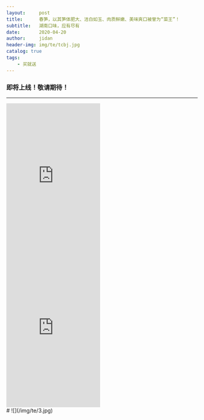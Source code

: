 ```yaml
---
layout:     post
title:      春笋，以其笋体肥大、洁白如玉、肉质鲜嫩、美味爽口被誉为“菜王”！
subtitle:   湖南口味，应有尽有
date:       2020-04-20
author:     jidan
header-img: img/te/tcbj.jpg
catalog: true
tags:
    - 买就送
---
```

### 即将上线！敬请期待！
---
<body>
  <div id="page1">
    <iframe align="center" width="49%" height="400" src="https://www.iesdouyin.com/share/video/6819994717015624960/?region=CN&mid=6621697575923763971&u_code=157el35m6&titleType=title&timestamp=1587965474&utm_campaign=client_share&app=aweme&utm_medium=ios&tt_from=copy&utm_source=copy"  frameborder="no" border="0" marginwidth="0" marginheight="0" scrolling="no"></iframe>
  </div>
  <div id="page1">
    <iframe align="center" width="49%" height="400" src="https://www.iesdouyin.com/share/video/6819991610693094671/?region=CN&mid=6600620301749488387&u_code=157el35m6&titleType=title&timestamp=1587964109&utm_campaign=client_share&app=aweme&utm_medium=ios&tt_from=copy&utm_source=copy"  frameborder="no" border="0" marginwidth="0" marginheight="0" scrolling="no"></iframe>
  </div>
</body>
# ![](/img/te/3.jpg)
